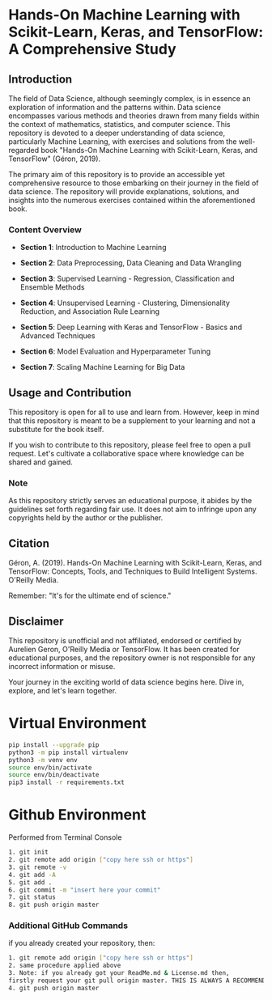  # Hands-On Machine Learning with Scikit-Learn, Keras, and TensorFlow: A Comprehensive Study

## Introduction

The field of Data Science, although seemingly complex, is in essence an exploration of information and the patterns within. Data science encompasses various methods and theories drawn from many fields within the context of mathematics, statistics, and computer science. This repository is devoted to a deeper understanding of data science, particularly Machine Learning, with exercises and solutions from the well-regarded book "Hands-On Machine Learning with Scikit-Learn, Keras, and TensorFlow" (Géron, 2019).

The primary aim of this repository is to provide an accessible yet comprehensive resource to those embarking on their journey in the field of data science. The repository will provide explanations, solutions, and insights into the numerous exercises contained within the aforementioned book.

### Content Overview 

* **Section 1**: Introduction to Machine Learning

* **Section 2**: Data Preprocessing, Data Cleaning and Data Wrangling

* **Section 3**: Supervised Learning - Regression, Classification and Ensemble Methods 

* **Section 4**: Unsupervised Learning - Clustering, Dimensionality Reduction, and Association Rule Learning

* **Section 5**: Deep Learning with Keras and TensorFlow - Basics and Advanced Techniques

* **Section 6**: Model Evaluation and Hyperparameter Tuning

* **Section 7**: Scaling Machine Learning for Big Data 

## Usage and Contribution

This repository is open for all to use and learn from. However, keep in mind that this repository is meant to be a supplement to your learning and not a substitute for the book itself. 

If you wish to contribute to this repository, please feel free to open a pull request. Let's cultivate a collaborative space where knowledge can be shared and gained.

### Note

As this repository strictly serves an educational purpose, it abides by the guidelines set forth regarding fair use. It does not aim to infringe upon any copyrights held by the author or the publisher.

## Citation

Géron, A. (2019). Hands-On Machine Learning with Scikit-Learn, Keras, and TensorFlow: Concepts, Tools, and Techniques to Build Intelligent Systems. O'Reilly Media.

Remember: "It's for the ultimate end of science."

## Disclaimer

This repository is unofficial and not affiliated, endorsed or certified by Aurelien Geron, O'Reilly Media or TensorFlow. It has been created for educational purposes, and the repository owner is not responsible for any incorrect information or misuse.

Your journey in the exciting world of data science begins here. Dive in, explore, and let's learn together.

# Virtual Environment
```sh
pip install --upgrade pip
python3 -m pip install virtualenv
python3 -m venv env
source env/bin/activate
source env/bin/deactivate
pip3 install -r requirements.txt
```

# Github Environment

Performed from Terminal Console
```sh
1. git init
2. git remote add origin ["copy here ssh or https"]
3. git remote -v
4. git add -A
5. git add .
6. git commit -m "insert here your commit"
7. git status
8. git push origin master
```

### Additional GitHub Commands
if you already created your repository, then:
```sh
1. git remote add origin ["copy here ssh or https"] 
2. same procedure applied above
3. Note: if you already got your ReadMe.md & License.md then,
firstly request your git pull origin master. THIS IS ALWAYS A RECOMMENDED PRACTICE.
4. git push origin master
```

